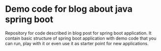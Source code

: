 # Demo code for blog about java spring boot

Repository for code described in blog post for spring boot application. It contain basic structure of spring boot application with demo code that you can run, play with it or even use it as starter point for new applications.
